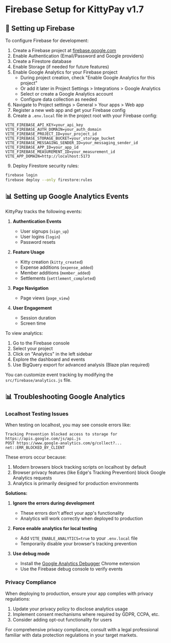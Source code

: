 # Firebase Setup for KittyPay v1.7

## 🔧 Setting up Firebase

To configure Firebase for development:

1. Create a Firebase project at [firebase.google.com](https://firebase.google.com/)
2. Enable Authentication (Email/Password and Google providers)
3. Create a Firestore database
4. Enable Storage (if needed for future features)
5. Enable Google Analytics for your Firebase project
   - During project creation, check "Enable Google Analytics for this project"
   - Or add it later in Project Settings > Integrations > Google Analytics
   - Select or create a Google Analytics account
   - Configure data collection as needed
6. Navigate to Project settings > General > Your apps > Web app
7. Register a new web app and get your Firebase config
8. Create a `.env.local` file in the project root with your Firebase config:

```
VITE_FIREBASE_API_KEY=your_api_key
VITE_FIREBASE_AUTH_DOMAIN=your_auth_domain
VITE_FIREBASE_PROJECT_ID=your_project_id
VITE_FIREBASE_STORAGE_BUCKET=your_storage_bucket
VITE_FIREBASE_MESSAGING_SENDER_ID=your_messaging_sender_id
VITE_FIREBASE_APP_ID=your_app_id
VITE_FIREBASE_MEASUREMENT_ID=your_measurement_id
VITE_APP_DOMAIN=http://localhost:5173
```

9. Deploy Firestore security rules:

```bash
firebase login
firebase deploy --only firestore:rules
```

## 📊 Setting up Google Analytics Events

KittyPay tracks the following events:

1. **Authentication Events**
   - User signups (`sign_up`)
   - User logins (`login`)
   - Password resets

2. **Feature Usage**
   - Kitty creation (`kitty_created`)
   - Expense additions (`expense_added`)
   - Member additions (`member_added`)
   - Settlements (`settlement_completed`)

3. **Page Navigation**
   - Page views (`page_view`)

4. **User Engagement**
   - Session duration
   - Screen time

To view analytics:
1. Go to the Firebase console
2. Select your project
3. Click on "Analytics" in the left sidebar
4. Explore the dashboard and events
5. Use BigQuery export for advanced analysis (Blaze plan required)

You can customize event tracking by modifying the `src/firebase/analytics.js` file.

## 📊 Troubleshooting Google Analytics

### Localhost Testing Issues

When testing on localhost, you may see console errors like:
```
Tracking Prevention blocked access to storage for https://apis.google.com/js/api.js
POST https://www.google-analytics.com/g/collect?... net::ERR_BLOCKED_BY_CLIENT
```

These errors occur because:
1. Modern browsers block tracking scripts on localhost by default
2. Browser privacy features (like Edge's Tracking Prevention) block Google Analytics requests
3. Analytics is primarily designed for production environments

**Solutions:**

1. **Ignore the errors during development**
   - These errors don't affect your app's functionality
   - Analytics will work correctly when deployed to production

2. **Force enable analytics for local testing**
   - Add `VITE_ENABLE_ANALYTICS=true` to your `.env.local` file
   - Temporarily disable your browser's tracking prevention

3. **Use debug mode**
   - Install the [Google Analytics Debugger](https://chrome.google.com/webstore/detail/google-analytics-debugger/jnkmfdileelhofjcijamephohjechhna) Chrome extension
   - Use the Firebase debug console to verify events

### Privacy Compliance

When deploying to production, ensure your app complies with privacy regulations:

1. Update your privacy policy to disclose analytics usage
2. Implement consent mechanisms where required by GDPR, CCPA, etc.
3. Consider adding opt-out functionality for users

For comprehensive privacy compliance, consult with a legal professional familiar with data protection regulations in your target markets.
